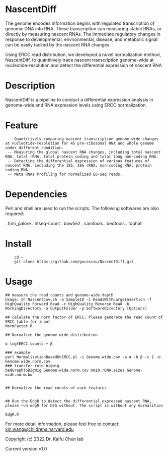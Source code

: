 
# NascentDiff
The genome encodes information begins with regulated transcription of genomic DNA into RNA. These transcription can measuring stable RNAs, or directly by measuring nascent RNAs. The immediate regulatory changes in response to developmental, environmental, disease, and metabolic signal can be easily tacked by the nascent RNA changes. 

Using ERCC read distribution, we developed a novel normalization method, NascentDiff, to quantitively trace nascent transcription genome-wide at nucleotide-resolution and detect the differential expression of nascent RNA 

# Description
NascentDiff is a pipeline to conduct a differential expression analysis in genome-wide and RNA expression levels using ERCC normalization.

# Feature 
	 -- Quantitively comparing nascent transcription genome-wide changes at nucleotide-resolution for 45 pre-ribosomal RNA and whole genome under different condition.
	 -- Measuring the global nascent RNA changes, including total nascent RNA, total rRNA, total protein coding and total long non-coding RNA.
	 -- Detecting the differential expression of various features of nascent RNA, including the 18S, 28S rRNA, non-coding RNA, protein coding RNA
	 -- Meta RNAs Profiling for normalized EU-seq reads.
   

# Dependencies

Perl and shell are used to run the scripts. The following softwares are also required:

. trim_galore
. htseq-count 
. bowtie2
. samtools
. bedtools 
. tophat

# Install

```
    cd ~
    git clone https://github.com/gucascau/NascentDiff.git
```   
# Usage
```
## measure the read counts and genome-wide depth
Usage: sh NascentCov.sh -a SampleID -i ReadsWithLargeInsertion -f HighQuality Forward Read -r HighQuality Reverse Read -b WorkingDirectory -o OutputFolder -p SoftwareDirectory [Options]

## calulate the norm factor of ERCC, Please generate the read count of ERCC table for input
NormFactor.R

## Normalize the genome-wide distribution

α logYERCC counts + β

### example 
perl NormalizationBasedOnERCC.pl -i Genome-wide.cov -a α -b β -c 1 -o Genome-wide.norm.cov 
### transfer into bigwig
bedGraphToBigWig Genome-wide.norm.cov mm10.rDNA.sizes Genome-wide.norm.bw


## Normalize the read counts of each features


## Run the EdgR to detect the differential expressed nascent RNA, please run edgR for DEG without. The script is without any normalition

EdgR.R

```

For more detail information, please feel free to contact: xin.wang@childrens.harvard.edu

Copyright (c) 2022 Dr. Kaifu Chen lab

Current version v1.0




